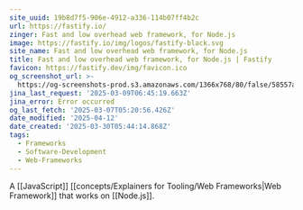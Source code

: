 ```yaml
---
site_uuid: 19b8d7f5-906e-4912-a336-114b07ff4b2c
url: https://fastify.io/
zinger: Fast and low overhead web framework, for Node.js
image: https://fastify.io/img/logos/fastify-black.svg
site_name: Fast and low overhead web framework, for Node.js
title: Fast and low overhead web framework, for Node.js | Fastify
favicon: https://fastify.dev/img/favicon.ico
og_screenshot_url: >-
  https://og-screenshots-prod.s3.amazonaws.com/1366x768/80/false/58557a9e640da5bdee38363f0575949746b277a95ea30fc48a4cccbf8eb1c469.jpeg
jina_last_request: '2025-03-09T06:45:19.663Z'
jina_error: Error occurred
og_last_fetch: '2025-03-07T05:20:56.426Z'
date_modified: '2025-04-12'
date_created: '2025-03-30T05:44:14.868Z'
tags:
  - Frameworks
  - Software-Development
  - Web-Frameworks
---
```













A [[JavaScript]] [[concepts/Explainers for Tooling/Web Frameworks|Web Framework]] that works on [[Node.js]].

